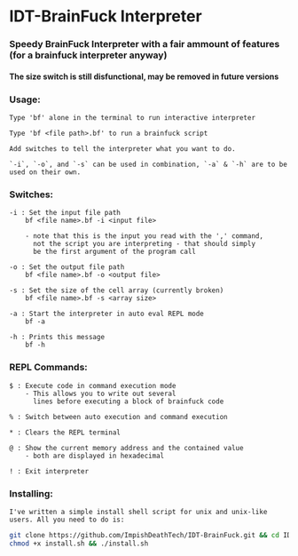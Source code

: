 # IDT-BrainFuck Interpreter
### Speedy BrainFuck Interpreter with a fair ammount of features (for a brainfuck interpreter anyway)
#### The size switch is still disfunctional, may be removed in future versions

### Usage:

    Type 'bf' alone in the terminal to run interactive interpreter
    
    Type 'bf <file path>.bf' to run a brainfuck script

    Add switches to tell the interpreter what you want to do.
    
    `-i`, `-o`, and `-s` can be used in combination, `-a` & `-h` are to be used on their own.
    
### Switches:
    
    -i : Set the input file path 
        bf <file name>.bf -i <input file>
        
        - note that this is the input you read with the ',' command,
          not the script you are interpreting - that should simply 
          be the first argument of the program call
    
    -o : Set the output file path 
        bf <file name>.bf -o <output file>
    
    -s : Set the size of the cell array (currently broken)
        bf <file name>.bf -s <array size>
    
    -a : Start the interpreter in auto eval REPL mode
        bf -a
    
    -h : Prints this message
        bf -h

### REPL Commands:
    
    $ : Execute code in command execution mode
        - This allows you to write out several 
          lines before executing a block of brainfuck code
            
    % : Switch between auto execution and command execution
            
    * : Clears the REPL terminal

    @ : Show the current memory address and the contained value 
        - both are displayed in hexadecimal

    ! : Exit interpreter
    
### Installing:
    I've written a simple install shell script for unix and unix-like users. All you need to do is:
    
```sh
git clone https://github.com/ImpishDeathTech/IDT-BrainFuck.git && cd IDT-BrainFuck
chmod +x install.sh && ./install.sh
```    
    
